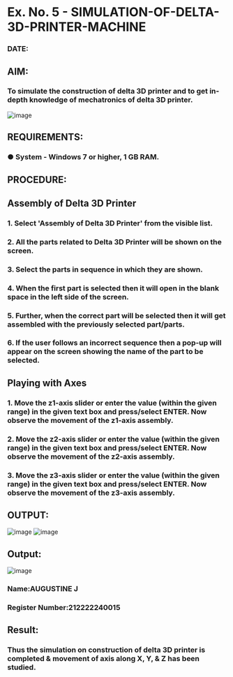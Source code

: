 # Ex. No. 5 - SIMULATION-OF-DELTA-3D-PRINTER-MACHINE

### DATE: 
## AIM:
### To simulate the construction of delta 3D printer and to get in-depth knowledge of mechatronics of delta 3D printer.

![image](https://github.com/Sellakumar1987/Ex.-No.-5---SIMULATION-OF-DELTA-3D-PRINTER-MACHINE/assets/113594316/c784471e-098f-456d-9c1b-e9f0ce56cc9b)

## REQUIREMENTS:
### ●	System - Windows 7 or higher, 1 GB RAM.

## PROCEDURE:

## Assembly of Delta 3D Printer
### 1.	Select 'Assembly of Delta 3D Printer' from the visible list.
### 2.	All the parts related to Delta 3D Printer will be shown on the screen.
### 3.	Select the parts in sequence in which they are shown.
### 4.	When the first part is selected then it will open in the blank space in the left side of the screen.
### 5.	Further, when the correct part will be selected then it will get assembled with the previously selected part/parts.
### 6.	If the user follows an incorrect sequence then a pop-up will appear on the screen showing the name of the part to be selected.

## Playing with Axes
### 1.	Move the z1-axis slider or enter the value (within the given range) in the given text box and press/select ENTER. Now observe the movement of the z1-axis assembly.
### 2.	Move the z2-axis slider or enter the value (within the given range) in the given text box and press/select ENTER. Now observe the movement of the z2-axis assembly.
### 3.	Move the z3-axis slider or enter the value (within the given range) in the given text box and press/select ENTER. Now observe the movement of the z3-axis assembly.

## OUTPUT:
![image](https://github.com/Augustine0306/Ex.-No.-5---SIMULATION-OF-DELTA-3D-PRINTER-MACHINE/assets/119404460/7ab131f7-1988-4588-9160-3ae3056d1053)
![image](https://github.com/Augustine0306/Ex.-No.-5---SIMULATION-OF-DELTA-3D-PRINTER-MACHINE/assets/119404460/794229a3-ad15-4297-aa2f-c8a78378f09f)

## Output:
![image](https://github.com/Augustine0306/Ex.-No.-5---SIMULATION-OF-DELTA-3D-PRINTER-MACHINE/assets/119404460/9d3ff6b4-f103-423f-9fd5-bd75c0f43b07)


### Name:AUGUSTINE J 
### Register Number:212222240015

## Result: 
### Thus the simulation on construction of delta 3D printer is completed & movement of axis along X, Y, & Z has been studied.

